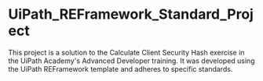# UiPath_REFramework_Standard_Project
This project is a solution to the Calculate Client Security Hash exercise in the UiPath Academy's Advanced Developer training. It was developed using the UiPath REFramework template and adheres to specific standards.
